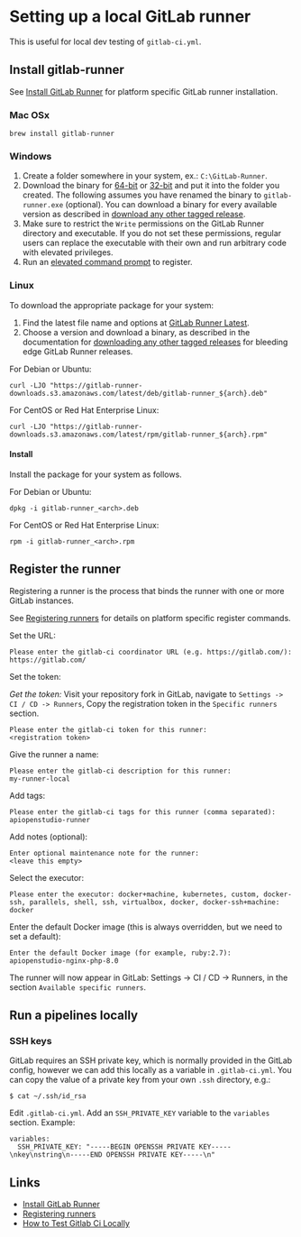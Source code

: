 Setting up a local GitLab runner
================================

This is useful for local dev testing of `gitlab-ci.yml`.

Install gitlab-runner
---------------------

See [Install GitLab Runner][all_install] for platform specific GitLab runner
installation.

### Mac OSx

    brew install gitlab-runner

### Windows

1. Create a folder somewhere in your system, ex.: `C:\GitLab-Runner`.
2. Download the binary for [64-bit][windows_64_bit] or [32-bit][windows_32_bit]
   and put it into the folder you created. The following assumes you have renamed
   the binary to `gitlab-runner.exe` (optional). You can download a binary for
   every available version as described in
   [download any other tagged release][windows_other_tagged_release].
3. Make sure to restrict the `Write` permissions on the GitLab Runner
   directory and executable. If you do not set these permissions, regular users can
   replace the executable with their own and run arbitrary code with elevated
   privileges.
4. Run an [elevated command prompt][windows_elevated_prompt] to register.

### Linux

To download the appropriate package for your system:

1. Find the latest file name and options at
   [GitLab Runner Latest][linux_gitlab_runner_latest].
2. Choose a version and download a binary, as described in the documentation for
   [downloading any other tagged releases][linux_other_tagged_release] for bleeding
   edge GitLab Runner releases.

For Debian or Ubuntu:

    curl -LJO "https://gitlab-runner-downloads.s3.amazonaws.com/latest/deb/gitlab-runner_${arch}.deb"

For CentOS or Red Hat Enterprise Linux:

    curl -LJO "https://gitlab-runner-downloads.s3.amazonaws.com/latest/rpm/gitlab-runner_${arch}.rpm"

#### Install

Install the package for your system as follows.

For Debian or Ubuntu:

    dpkg -i gitlab-runner_<arch>.deb

For CentOS or Red Hat Enterprise Linux:

    rpm -i gitlab-runner_<arch>.rpm

Register the runner
-------------------

Registering a runner is the process that binds the runner with one or more
GitLab instances.

See [Registering runners][all_register] for details on platform specific
register commands.

Set the URL:

    Please enter the gitlab-ci coordinator URL (e.g. https://gitlab.com/):
    https://gitlab.com/

Set the token:

_Get the token:_ Visit your repository fork in GitLab, navigate to
`Settings -> CI / CD -> Runners`, Copy the registration token in the
`Specific runners` section.

    Please enter the gitlab-ci token for this runner:
    <registration token>

Give the runner a name:

    Please enter the gitlab-ci description for this runner:
    my-runner-local

Add tags:

    Please enter the gitlab-ci tags for this runner (comma separated):
    apiopenstudio-runner

Add notes (optional):

    Enter optional maintenance note for the runner:
    <leave this empty>

Select the executor:

    Please enter the executor: docker+machine, kubernetes, custom, docker-ssh, parallels, shell, ssh, virtualbox, docker, docker-ssh+machine:
    docker

Enter the default Docker image (this is always overridden, but we need to set a default):

    Enter the default Docker image (for example, ruby:2.7):
    apiopenstudio-nginx-php-8.0

The runner will now appear in GitLab: Settings -> CI / CD -> Runners, in the
section `Available specific runners`.

Run a pipelines locally
-----------------------

### SSH keys

GitLab requires an SSH private key, which is normally provided in the GitLab
config, however we can add this locally as a variable in `.gitlab-ci.yml`.
You can copy the value of a private key from your own `.ssh` directory, e.g.:

    $ cat ~/.ssh/id_rsa

Edit `.gitlab-ci.yml`. Add an `SSH_PRIVATE_KEY` variable to the `variables`
section. Example:

    variables:
      SSH_PRIVATE_KEY: "-----BEGIN OPENSSH PRIVATE KEY-----\nkey\nstring\n-----END OPENSSH PRIVATE KEY-----\n"

Links
-----

* [Install GitLab Runner][all_install]
* [Registering runners][all_register]
* [How to Test Gitlab Ci Locally][how_to_test_gitlab_locally]

[windows_64_bit]: https://gitlab-runner-downloads.s3.amazonaws.com/latest/binaries/gitlab-runner-windows-amd64.exe

[windows_32_bit]: https://gitlab-runner-downloads.s3.amazonaws.com/latest/binaries/gitlab-runner-windows-386.exe

[windows_other_tagged_release]: https://docs.gitlab.com/runner/install/bleeding-edge.html#download-any-other-tagged-release

[windows_elevated_prompt]: https://docs.microsoft.com/en-us/powershell/scripting/windows-powershell/starting-windows-powershell?view=powershell-7#with-administrative-privileges-run-as-administrator

[linux_gitlab_runner_latest]: https://gitlab-runner-downloads.s3.amazonaws.com/latest/index.html

[linux_other_tagged_release]: https://docs.gitlab.com/runner/install/bleeding-edge.html#download-any-other-tagged-release

[all_register]: https://docs.gitlab.com/runner/register/index.html

[all_install]: https://docs.gitlab.com/runner/install/

[how_to_test_gitlab_locally]: https://medium.com/@umutuluer/how-to-test-gitlab-ci-locally-f9e6cef4f054
